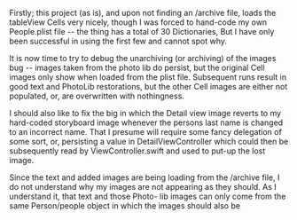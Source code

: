 Firstly; this project (as is), and upon not finding an /archive file, loads the tableView Cells 
very nicely, though I was forced to hand-code my own People.plist file -- the thing has a total 
of 30 Dictionaries, But I have only been successful in using the first few and cannot spot why.
   
It is now time to try to debug the unarchiving (or archiving) of the images bug -- images taken 
from the photo lib do persist, but the original Cell images only show when loaded from the plist
 file. Subsequent runs result in good text and PhotoLib restorations, but the other Cell images 
are either not populated, or, are overwritten with nothingness.  

I should also like to fix the big in which the Detail view image reverts to my hard-coded 
storyboard image whenever the persons last name is changed to an incorrect name. That I presume 
will require some fancy delegation of some sort, or, persisting a value in DetailViewController 
which could then be subsequently read by ViewController.swift and used to put-up the lost image.  

Since the text and added images are being loading from the /archive file, I do not understand 
why my images are not appearing as they should. As I understand it, that text and those Photo- 
lib images can only come from the same Person/people object in which the images should also be 
